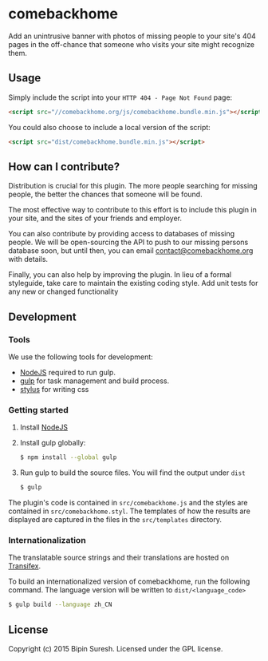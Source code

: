 # comebackhome

Add an unintrusive banner with photos of missing people to your site's 404 pages in the off-chance that someone who visits your site might recognize them.

## Usage
Simply include the script into your `HTTP 404 - Page Not Found` page:
```html
<script src="//comebackhome.org/js/comebackhome.bundle.min.js"></script>
```
You could also choose to include a local version of the script:
```html
<script src="dist/comebackhome.bundle.min.js"></script>
```

## How can I contribute?
Distribution is crucial for this plugin. The more people searching for missing people, the better the chances that someone will be found.

The most effective way to contribute to this effort is to include this plugin in your site, and the sites of your friends and employer.

You can also contribute by providing access to databases of missing people. We will be open-sourcing the API to push to our missing persons database soon, but until then, you can email contact@comebackhome.org with details.

Finally, you can also help by improving the plugin. In lieu of a formal styleguide, take care to maintain the existing coding style. Add unit tests for any new or changed functionality

## Development

### Tools
We use the following tools for development:

- [NodeJS](http://nodejs.org/download/) required to run gulp.
- [gulp](http://gulpjs.com) for task management and build process.
- [stylus](http://gulpjs.com) for writing css

### Getting started

1. Install [NodeJS](http://nodejs.org/)
2. Install gulp globally:

    ```sh
    $ npm install --global gulp
    ```

3. Run gulp to build the source files. You will find the output under `dist`

    ```sh
    $ gulp
    ```

The plugin's code is contained in `src/comebackhome.js` and the styles are contained in `src/comebackhome.styl`. The templates of how the results are displayed are captured in the files in the `src/templates` directory.

### Internationalization

The translatable source strings and their translations are hosted on [Transifex](https://www.transifex.com/projects/p/comebackhome/).

To build an internationalized version of comebackhome, run the following command. The language version will be written to `dist/<language_code>`

```sh
$ gulp build --language zh_CN
```

## License
Copyright (c) 2015 Bipin Suresh. Licensed under the GPL license.
